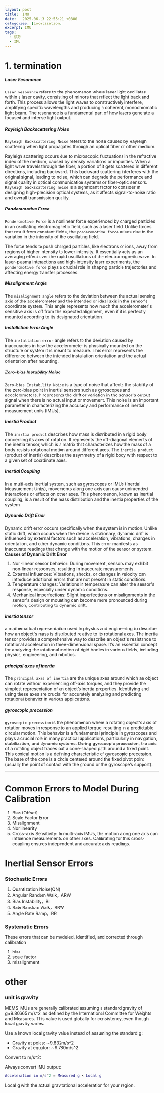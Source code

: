 ```yaml
---
layout: post
title:  IMU
date:   2025-06-13 22:55:21 +0800
categories: [Localization]
excerpt: IMU
tags:
  - 惯导
  - IMU
---
```


# 1. termination

##### Laser Resonance

`Laser Resonance` refers to the phenomenon where laser light oscillates within a laser cavity, consisting of mirrors that reflect the light back and forth. This process allows the light waves to constructively interfere, amplifying specific wavelengths and producing a coherent, monochromatic light beam. The resonance is a fundamental part of how lasers generate a focused and intense light output.

##### Rayleigh Backscattering Noise

`Rayleigh Backscattering Noise` refers to the noise caused by Rayleigh scattering when light propagates through an optical fiber or other medium.

Rayleigh scattering occurs due to microscopic fluctuations in the refractive index of the medium, caused by density variations or impurities. When a light wave travels through the fiber, a portion of it gets scattered in different directions, including backward. This backward scattering interferes with the original signal, leading to noise, which can degrade the performance and signal quality in optical communication systems or fiber-optic sensors. `Rayleigh backscattering noise` is a significant factor to consider in designing high-precision optical systems, as it affects signal-to-noise ratio and overall transmission quality.

##### Ponderomotive Force

`Ponderomotive Force` is a nonlinear force experienced by charged particles in an oscillating electromagnetic field, such as a laser field. Unlike forces that result from constant fields, the `ponderomotive force` arises due to the variation in the intensity of the oscillating field.

The force tends to push charged particles, like electrons or ions, away from regions of higher intensity to lower intensity. It essentially acts as an averaging effect over the rapid oscillations of the electromagnetic wave. In laser-plasma interactions and high-intensity laser experiments, the `ponderomotive force` plays a crucial role in shaping particle trajectories and affecting energy transfer processes.

##### Misalignment Angle

The `misalignment angle` refers to the deviation between the actual sensing axis of the accelerometer and the intended or ideal axis in the sensor's coordinate system. This angle represents how much the accelerometer's sensitive axis is off from the expected alignment, even if it is perfectly mounted according to its designated orientation.

##### Installation Error Angle

The `installation error` angle refers to the deviation caused by inaccuracies in how the accelerometer is physically mounted on the structure or system it is meant to measure. This error represents the difference between the intended installation orientation and the actual orientation after mounting.

##### Zero-bias Instability Noise

`Zero-bias Instability Noise` is a type of noise that affects the stability of the zero-bias point in inertial sensors such as gyroscopes and accelerometers. It represents the drift or variation in the sensor's output signal when there is no actual input or movement. This noise is an important parameter in characterizing the accuracy and performance of inertial measurement units (IMUs).

##### Inertia Product

The `inertia product` describes how mass is distributed in a rigid body concerning its axes of rotation. It represents the off-diagonal elements of the inertia tensor, which is a matrix that characterizes how the mass of a body resists rotational motion around different axes. The `inertia product` (product of inertia) describes the asymmetry of a rigid body with respect to a given set of coordinate axes.

##### Inertial Coupling

In a multi-axis inertial system, such as gyroscopes or IMUs (Inertial Measurement Units), movements along one axis can cause unintended interactions or effects on other axes. This phenomenon, known as inertial coupling, is a result of the mass distribution and the inertia properties of the system.

##### Dynamic Drift Error

Dynamic drift error occurs specifically when the system is in motion. Unlike static drift, which occurs when the device is stationary, dynamic drift is influenced by external factors such as acceleration, vibrations, changes in orientation, and other dynamic conditions. This error manifests as inaccurate readings that change with the motion of the sensor or system.
**Causes of Dynamic Drift Error**  

1. Non-linear sensor behavior: During movement, sensors may exhibit non-linear responses, resulting in inaccurate measurements.
2. External influences: Vibrations, shocks, or changes in velocity can introduce additional errors that are not present in static conditions.
3. Temperature changes: Variations in temperature can alter the sensor's response, especially under dynamic conditions.
4. Mechanical imperfections: Slight imperfections or misalignments in the sensor's design or mounting can become more pronounced during motion, contributing to dynamic drift.

##### inertia tensor

a mathematical representation used in physics and engineering to describe how an object's mass is distributed relative to its rotational axes. The inertia tensor provides a comprehensive way to describe an object's resistance to rotational acceleration in three-dimensional space. It’s an essential concept for analyzing the rotational motion of rigid bodies in various fields, including physics, engineering, and robotics.

##### principal axes of inertia

The `principal axes of inertia` are the unique axes around which an object can rotate without experiencing off-axis torques, and they provide the simplest representation of an object’s inertia properties. Identifying and using these axes are crucial for accurately analyzing and predicting rotational behavior in various applications.

##### gyroscopic precession

`gyroscopic precession` is the phenomenon where a rotating object's axis of rotation moves in response to an applied torque, resulting in a predictable circular motion. This behavior is a fundamental principle in gyroscopes and plays a crucial role in many practical applications, particularly in navigation, stabilization, and dynamic systems.
During gyroscopic precession, the axis of a rotating object traces out a cone-shaped path around a fixed point. This conical motion is a defining characteristic of gyroscopic precession. The base of the cone is a circle centered around the fixed pivot point (usually the point of contact with the ground or the gyroscope’s support).

---

# Common Errors to Model During Calibration

1. Bias (Offset)
2. Scale Factor Error
3. Misalignment
4. Nonlinearity
5. Cross-axis Sensitivity: In multi-axis IMUs, the motion along one axis can influence measurements on other axes. Calibrating for this cross-coupling ensures independent and accurate axis readings.

# Inertial Sensor Errors

### Stochastic Errors

1. Quantization Noise(QN)
2. Angular Random Walk，ARW
3. Bias Instability，BI
4. Rate Random Walk，RRW
5. Angle Rate Ramp，RR

### Systematic Errors

These errors that can be modeled, identified, and corrected through calibration

1. bias
2. scale factor
3. misalignment

# other

### unit is gravity

MEMS IMUs are generally calibrated assuming a standard gravity of g≈9.80665 m/s^2, as defined by the International Committee for Weights and Measures. This value is used globally for consistency, even though local gravity varies.

Use a known local gravity value instead of assuming the standard g:

* Gravity at poles: ∼9.832m/s^2
* Gravity at equator: ∼9.780m/s^2

Convert to m/s^2:

Always convert IMU output:

```m
Acceleration in m/s^2 = Measured g × Local g
```

Local g with the actual gravitational acceleration for your region.
